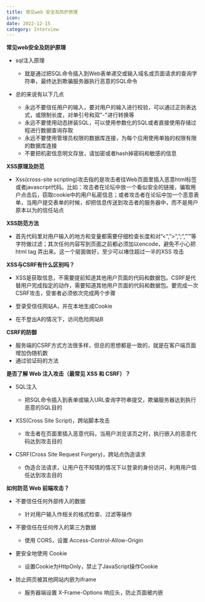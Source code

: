 ```yaml
---
title: 常见web 安全及防护原理
icon: 
date: 2022-12-15
category: Interview
---
```


**常见web安全及防护原理**

- sql注入原理
  - 就是通过把SQL命令插入到Web表单递交或输入域名或页面请求的查询字符串，最终达到欺骗服务器执行恶意的SQL命令
  
- 总的来说有以下几点
  - 永远不要信任用户的输入，要对用户的输入进行校验，可以通过正则表达式，或限制长度，对单引号和双"-"进行转换等
  - 永远不要使用动态拼装SQL，可以使用参数化的SQL或者直接使用存储过程进行数据查询存取
  - 永远不要使用管理员权限的数据库连接，为每个应用使用单独的权限有限的数据库连接
  - 不要把机密信息明文存放，请加密或者hash掉密码和敏感的信息
  
**XSS原理及防范**

- Xss(cross-site scripting)攻击指的是攻击者往Web页面里插入恶意html标签或者javascript代码。比如：攻击者在论坛中放一个看似安全的链接，骗取用户点击后，窃取cookie中的用户私密信息；或者攻击者在论坛中加一个恶意表单，当用户提交表单的时候，却把信息传送到攻击者的服务器中，而不是用户原本以为的信任站点

**XSS防范方法**

- 首先代码里对用户输入的地方和变量都需要仔细检查长度和对”<”,”>”,”;”,”’”等字符做过滤；其次任何内容写到页面之前都必须加以encode，避免不小心把html tag 弄出来。这一个层面做好，至少可以堵住超过一半的XSS 攻击

**XSS与CSRF有什么区别吗？**

- XSS是获取信息，不需要提前知道其他用户页面的代码和数据包。CSRF是代替用户完成指定的动作，需要知道其他用户页面的代码和数据包。要完成一次CSRF攻击，受害者必须依次完成两个步骤

- 登录受信任网站A，并在本地生成Cookie
- 在不登出A的情况下，访问危险网站B

**CSRF的防御**

- 服务端的CSRF方式方法很多样，但总的思想都是一致的，就是在客户端页面增加伪随机数
- 通过验证码的方法

**是否了解 Web 注入攻击（最常见 XSS 和 CSRF）？**

* SQL注入
  - 把SQL命令插入到表单或输入URL查询字符串提交，欺骗服务器达到执行恶意的SQL目的

* XSS(Cross Site Script)，跨站脚本攻击
  - 攻击者在页面里插入恶意代码，当用户浏览该页之时，执行嵌入的恶意代码达到攻击目的

* CSRF(Cross Site Request Forgery)，跨站点伪造请求
  - 伪造合法请求，让用户在不知情的情况下以登录的身份访问，利用用户信任达到攻击目的
  
**如何防范 Web 前端攻击？**

* 不要信任任何外部传入的数据
  - 针对用户输入作相关的格式检查、过滤等操作

* 不要信任在任何传入的第三方数据
  - 使用 CORS，设置 Access-Control-Allow-Origin

* 更安全地使用 Cookie
  - 设置Cookie为HttpOnly，禁止了JavaScript操作Cookie

* 防止网页被其他网站内嵌为iframe
  - 服务器端设置 X-Frame-Options 响应头，防止页面被内嵌